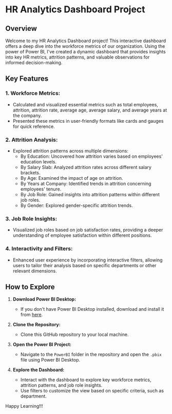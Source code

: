 # HR Analytics Dashboard Project

## Overview

Welcome to my HR Analytics Dashboard project! This interactive dashboard offers a deep dive into the workforce metrics of our organization. Using the power of Power BI, I've created a dynamic dashboard that provides insights into key HR metrics, attrition patterns, and valuable observations for informed decision-making.

## Key Features

### 1. **Workforce Metrics:**
   - Calculated and visualized essential metrics such as total employees, attrition, attrition rate, average age, average salary, and average years at the company.
   - Presented these metrics in user-friendly formats like cards and gauges for quick reference.

### 2. **Attrition Analysis:**
   - Explored attrition patterns across multiple dimensions:
      - By Education: Uncovered how attrition varies based on employees' education levels.
      - By Salary Slab: Analyzed attrition rates across different salary brackets.
      - By Age: Examined the impact of age on attrition.
      - By Years at Company: Identified trends in attrition concerning employees' tenure.
      - By Job Role: Gained insights into attrition patterns within different job roles.
      - By Gender: Explored gender-specific attrition trends.

### 3. **Job Role Insights:**
   - Visualized job roles based on job satisfaction rates, providing a deeper understanding of employee satisfaction within different positions.

### 4. **Interactivity and Filters:**
   - Enhanced user experience by incorporating interactive filters, allowing users to tailor their analysis based on specific departments or other relevant dimensions.

## How to Explore 

1. **Download Power BI Desktop:**
   - If you don't have Power BI Desktop installed, download and install it from [here](https://powerbi.microsoft.com/desktop/).

2. **Clone the Repository:**
   - Clone this GitHub repository to your local machine.

3. **Open the Power BI Project:**
   - Navigate to the `PowerBI` folder in the repository and open the `.pbix` file using Power BI Desktop.

4. **Explore the Dashboard:**
   - Interact with the dashboard to explore key workforce metrics, attrition patterns, and job role insights.
   - Use filters to customize the view based on specific criteria, such as department.

Happy Learning!!!
